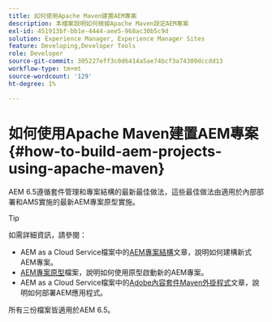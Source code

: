 ```yaml
---
title: 如何使用Apache Maven建置AEM專案
description: 本檔案說明如何根據Apache Maven設定AEM專案
exl-id: 451913bf-bb1e-4444-aee5-968ac30b5c9d
solution: Experience Manager, Experience Manager Sites
feature: Developing,Developer Tools
role: Developer
source-git-commit: 305227eff3c0d6414a5ae74bcf3a74309dccdd13
workflow-type: tm+mt
source-wordcount: '129'
ht-degree: 1%

---
```


# 如何使用Apache Maven建置AEM專案 {#how-to-build-aem-projects-using-apache-maven}

AEM 6.5遵循套件管理和專案結構的最新最佳做法，這些最佳做法由適用於內部部署和AMS實施的最新AEM專案原型實施。

>[!TIP]
>
>如需詳細資訊，請參閱：
>
>* AEM as a Cloud Service檔案中的[AEM專案結構](https://experienceleague.adobe.com/docs/experience-manager-cloud-service/implementing/developing/aem-project-content-package-structure.html?lang=zh-Hant)文章，說明如何建構新式AEM專案。
>* [AEM專案原型](https://experienceleague.adobe.com/docs/experience-manager-core-components/using/developing/archetype/overview.html?lang=zh-Hant)檔案，說明如何使用原型啟動新的AEM專案。
>* AEM as a Cloud Service檔案中的[Adobe內容套件Maven外掛程式](https://experienceleague.adobe.com/docs/experience-manager-cloud-service/implementing/developer-tools/maven-plugin.html?lang=zh-Hant#developer-tools)文章，說明如何部署AEM應用程式。
>
>所有三份檔案皆適用於AEM 6.5。
